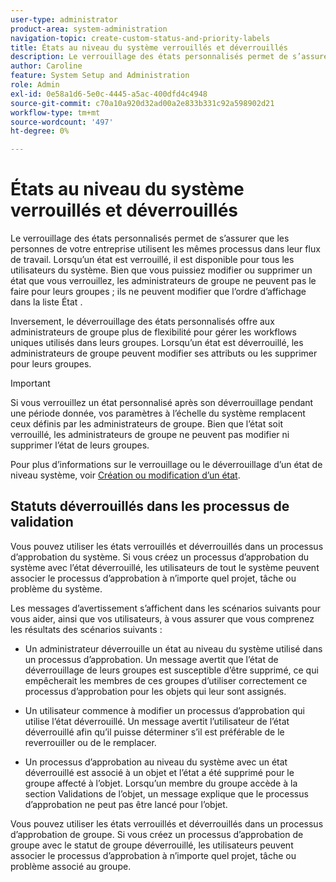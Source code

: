 ```yaml
---
user-type: administrator
product-area: system-administration
navigation-topic: create-custom-status-and-priority-labels
title: États au niveau du système verrouillés et déverrouillés
description: Le verrouillage des états personnalisés permet de s’assurer que les personnes de votre entreprise utilisent les mêmes processus dans leur flux de travail. Lorsqu’un état est verrouillé, il est disponible pour tous les utilisateurs du système. Bien que vous puissiez le modifier ou le supprimer, les administrateurs de groupe ne peuvent pas le faire pour leurs groupes. Inversement, le déverrouillage des états personnalisés offre aux administrateurs de groupe plus de flexibilité pour gérer les workflows uniques utilisés dans leurs groupes. Ils peuvent modifier les attributs d’un état déverrouillé ou le supprimer pour leurs groupes.
author: Caroline
feature: System Setup and Administration
role: Admin
exl-id: 0e58a1d6-5e0c-4445-a5ac-400dfd4c4948
source-git-commit: c70a10a920d32ad00a2e833b331c92a598902d21
workflow-type: tm+mt
source-wordcount: '497'
ht-degree: 0%

---
```


# États au niveau du système verrouillés et déverrouillés

Le verrouillage des états personnalisés permet de s’assurer que les personnes de votre entreprise utilisent les mêmes processus dans leur flux de travail. Lorsqu’un état est verrouillé, il est disponible pour tous les utilisateurs du système. Bien que vous puissiez modifier ou supprimer un état que vous verrouillez, les administrateurs de groupe ne peuvent pas le faire pour leurs groupes ; ils ne peuvent modifier que l’ordre d’affichage dans la liste État .

Inversement, le déverrouillage des états personnalisés offre aux administrateurs de groupe plus de flexibilité pour gérer les workflows uniques utilisés dans leurs groupes. Lorsqu’un état est déverrouillé, les administrateurs de groupe peuvent modifier ses attributs ou les supprimer pour leurs groupes.

>[!IMPORTANT]
>
>Si vous verrouillez un état personnalisé après son déverrouillage pendant une période donnée, vos paramètres à l’échelle du système remplacent ceux définis par les administrateurs de groupe. Bien que l’état soit verrouillé, les administrateurs de groupe ne peuvent pas modifier ni supprimer l’état de leurs groupes.

Pour plus d’informations sur le verrouillage ou le déverrouillage d’un état de niveau système, voir [Création ou modification d’un état](../../../administration-and-setup/customize-workfront/creating-custom-status-and-priority-labels/create-or-edit-a-status.md).

## Statuts déverrouillés dans les processus de validation

Vous pouvez utiliser les états verrouillés et déverrouillés dans un processus d’approbation du système. Si vous créez un processus d’approbation du système avec l’état déverrouillé, les utilisateurs de tout le système peuvent associer le processus d’approbation à n’importe quel projet, tâche ou problème du système.

Les messages d’avertissement s’affichent dans les scénarios suivants pour vous aider, ainsi que vos utilisateurs, à vous assurer que vous comprenez les résultats des scénarios suivants :

* Un administrateur déverrouille un état au niveau du système utilisé dans un processus d’approbation. Un message avertit que l’état de déverrouillage de leurs groupes est susceptible d’être supprimé, ce qui empêcherait les membres de ces groupes d’utiliser correctement ce processus d’approbation pour les objets qui leur sont assignés.

* Un utilisateur commence à modifier un processus d’approbation qui utilise l’état déverrouillé. Un message avertit l’utilisateur de l’état déverrouillé afin qu’il puisse déterminer s’il est préférable de le reverrouiller ou de le remplacer.

* Un processus d’approbation au niveau du système avec un état déverrouillé est associé à un objet et l’état a été supprimé pour le groupe affecté à l’objet. Lorsqu’un membre du groupe accède à la section Validations de l’objet, un message explique que le processus d’approbation ne peut pas être lancé pour l’objet.

Vous pouvez utiliser les états verrouillés et déverrouillés dans un processus d’approbation de groupe. Si vous créez un processus d’approbation de groupe avec le statut de groupe déverrouillé, les utilisateurs peuvent associer le processus d’approbation à n’importe quel projet, tâche ou problème associé au groupe.
